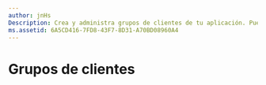 ```yaml
---
author: jnHs
Description: Crea y administra grupos de clientes de tu aplicación. Puedes crear segmentos para apuntar a un determinado conjunto de clientes de una aplicación o grupos piloto para usar en la distribución de paquetes piloto.
ms.assetid: 6A5CD416-7FD8-43F7-8D31-A70BD08960A4
---
```


# Grupos de clientes






<!--HONumber=May16_HO2-->


